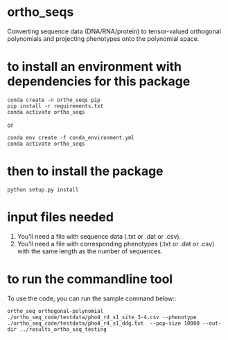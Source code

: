 # ortho_seqs
Converting sequence data (DNA/RNA/protein) to tensor-valued orthogonal polynomials and projecting phenotypes onto the polynomial space.

# to install an environment with dependencies for this package
```
conda create -n ortho_seqs pip
pip install -r requirements.txt
conda activate ortho_seqs
```

or 

```
conda env create -f conda_environment.yml
conda activate ortho_seqs
```

# then to install the package
``python setup.py install``

# input files needed
1. You'll need a file with sequence data (.txt or .dat or .csv). 
2. You'll need a file with corresponding phenotypes (.txt or .dat or .csv) with the same length as the number of sequences.

# to run the commandline tool
To use the code, you can run the sample command below::

```
ortho_seq orthogonal-polynomial ./ortho_seq_code/testdata/pho4_r4_s1_site_3-4.csv --phenotype ./ortho_seq_code/testdata/pho4_r4_s1_ddg.txt  --pop-size 10000 --out-dir ../results_ortho_seq_testing
```
